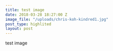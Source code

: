 ```yaml
---
title: test image
date: 2018-03-28 18:27:00 Z
image_file: "/uploads/chris-koh-kindred1.jpg"
post_type: highlited
layout: post
---
```


test image